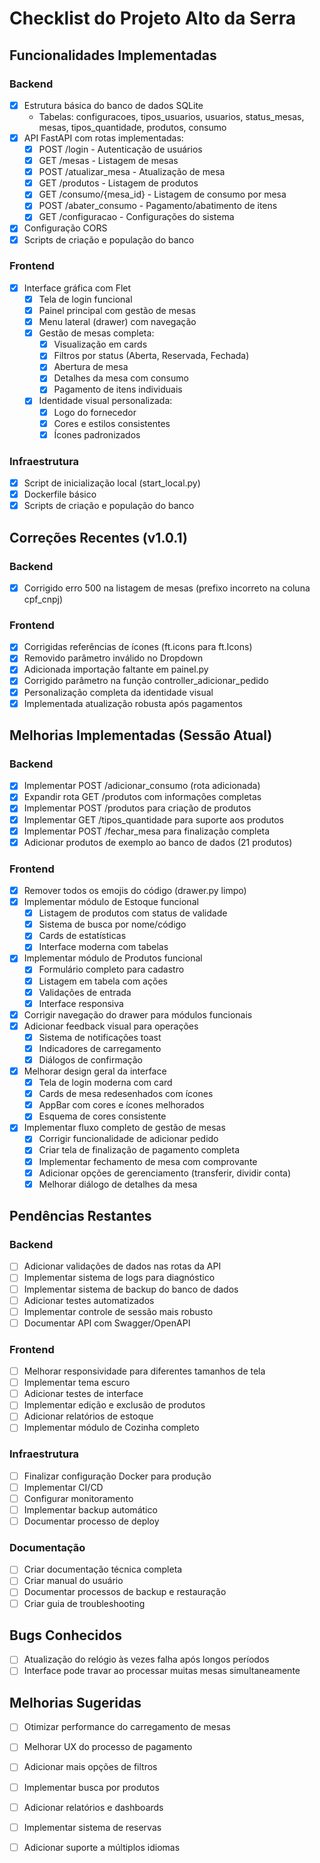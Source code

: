 # Checklist do Projeto Alto da Serra

## Funcionalidades Implementadas

### Backend
- [x] Estrutura básica do banco de dados SQLite
  - Tabelas: configuracoes, tipos_usuarios, usuarios, status_mesas, mesas, tipos_quantidade, produtos, consumo
- [x] API FastAPI com rotas implementadas:
  - [x] POST /login - Autenticação de usuários
  - [x] GET /mesas - Listagem de mesas
  - [x] POST /atualizar_mesa - Atualização de mesa
  - [x] GET /produtos - Listagem de produtos
  - [x] GET /consumo/{mesa_id} - Listagem de consumo por mesa
  - [x] POST /abater_consumo - Pagamento/abatimento de itens
  - [x] GET /configuracao - Configurações do sistema
- [x] Configuração CORS
- [x] Scripts de criação e população do banco

### Frontend
- [x] Interface gráfica com Flet
  - [x] Tela de login funcional
  - [x] Painel principal com gestão de mesas
  - [x] Menu lateral (drawer) com navegação
  - [x] Gestão de mesas completa:
    - [x] Visualização em cards
    - [x] Filtros por status (Aberta, Reservada, Fechada)
    - [x] Abertura de mesa
    - [x] Detalhes da mesa com consumo
    - [x] Pagamento de itens individuais
  - [x] Identidade visual personalizada:
    - [x] Logo do fornecedor
    - [x] Cores e estilos consistentes
    - [x] Ícones padronizados

### Infraestrutura
- [x] Script de inicialização local (start_local.py)
- [x] Dockerfile básico
- [x] Scripts de criação e população do banco

## Correções Recentes (v1.0.1)

### Backend
- [x] Corrigido erro 500 na listagem de mesas (prefixo incorreto na coluna cpf_cnpj)

### Frontend
- [x] Corrigidas referências de ícones (ft.icons para ft.Icons)
- [x] Removido parâmetro inválido no Dropdown
- [x] Adicionada importação faltante em painel.py
- [x] Corrigido parâmetro na função controller_adicionar_pedido
- [x] Personalização completa da identidade visual
- [x] Implementada atualização robusta após pagamentos

## Melhorias Implementadas (Sessão Atual)

### Backend
- [x] Implementar POST /adicionar_consumo (rota adicionada)
- [x] Expandir rota GET /produtos com informações completas
- [x] Implementar POST /produtos para criação de produtos
- [x] Implementar GET /tipos_quantidade para suporte aos produtos
- [x] Implementar POST /fechar_mesa para finalização completa
- [x] Adicionar produtos de exemplo ao banco de dados (21 produtos)

### Frontend
- [x] Remover todos os emojis do código (drawer.py limpo)
- [x] Implementar módulo de Estoque funcional
  - [x] Listagem de produtos com status de validade
  - [x] Sistema de busca por nome/código
  - [x] Cards de estatísticas
  - [x] Interface moderna com tabelas
- [x] Implementar módulo de Produtos funcional
  - [x] Formulário completo para cadastro
  - [x] Listagem em tabela com ações
  - [x] Validações de entrada
  - [x] Interface responsiva
- [x] Corrigir navegação do drawer para módulos funcionais
- [x] Adicionar feedback visual para operações
  - [x] Sistema de notificações toast
  - [x] Indicadores de carregamento
  - [x] Diálogos de confirmação
- [x] Melhorar design geral da interface
  - [x] Tela de login moderna com card
  - [x] Cards de mesa redesenhados com ícones
  - [x] AppBar com cores e ícones melhorados
  - [x] Esquema de cores consistente
- [x] Implementar fluxo completo de gestão de mesas
  - [x] Corrigir funcionalidade de adicionar pedido
  - [x] Criar tela de finalização de pagamento completa
  - [x] Implementar fechamento de mesa com comprovante
  - [x] Adicionar opções de gerenciamento (transferir, dividir conta)
  - [x] Melhorar diálogo de detalhes da mesa

## Pendências Restantes

### Backend
- [ ] Adicionar validações de dados nas rotas da API
- [ ] Implementar sistema de logs para diagnóstico
- [ ] Implementar sistema de backup do banco de dados
- [ ] Adicionar testes automatizados
- [ ] Implementar controle de sessão mais robusto
- [ ] Documentar API com Swagger/OpenAPI

### Frontend
- [ ] Melhorar responsividade para diferentes tamanhos de tela
- [ ] Implementar tema escuro
- [ ] Adicionar testes de interface
- [ ] Implementar edição e exclusão de produtos
- [ ] Adicionar relatórios de estoque
- [ ] Implementar módulo de Cozinha completo

### Infraestrutura
- [ ] Finalizar configuração Docker para produção
- [ ] Implementar CI/CD
- [ ] Configurar monitoramento
- [ ] Implementar backup automático
- [ ] Documentar processo de deploy

### Documentação
- [ ] Criar documentação técnica completa
- [ ] Criar manual do usuário
- [ ] Documentar processos de backup e restauração
- [ ] Criar guia de troubleshooting

## Bugs Conhecidos
- [ ] Atualização do relógio às vezes falha após longos períodos
- [ ] Interface pode travar ao processar muitas mesas simultaneamente

## Melhorias Sugeridas
- [ ] Otimizar performance do carregamento de mesas
- [ ] Melhorar UX do processo de pagamento
- [ ] Adicionar mais opções de filtros
- [ ] Implementar busca por produtos
- [ ] Adicionar relatórios e dashboards
- [ ] Implementar sistema de reservas
- [ ] Adicionar suporte a múltiplos idiomas

